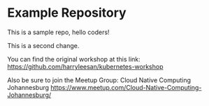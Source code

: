 # Example Repository
This is a sample repo, hello coders!

This is a second change.

You can find the original workshop at this link: https://github.com/harryleesan/kubernetes-workshop

Also be sure to join the Meetup Group: Cloud Native Computing Johannesburg
https://www.meetup.com/Cloud-Native-Computing-Johannesburg/